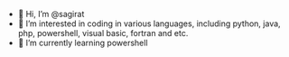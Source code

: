 - 👋 Hi, I’m @sagirat
- 👀 I’m interested in coding in various languages, including python, java, php, powershell, visual basic, fortran and etc.
- 🌱 I’m currently learning powershell

<!---
sagirat/sagirat is a ✨ special ✨ repository because its `README.md` (this file) appears on your GitHub profile.
You can click the Preview link to take a look at your changes.
--->
